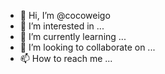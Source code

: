 - 👋 Hi, I’m @cocoweigo
- 👀 I’m interested in ...
- 🌱 I’m currently learning ...
- 💞️ I’m looking to collaborate on ...
- 📫 How to reach me ...

<!---
cocoweigo/cocoweigo is a ✨ special ✨ repository because its `README.md` (this file) appears on your GitHub profile.
You can click the Preview link to take a look at your changes.
--->

